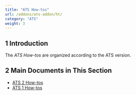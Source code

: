 ```yaml
---
title: "ATS How-tos"
url: /addons/ats-addon/ht/
category: "ATS"
weight: 3
---
```


## 1 Introduction

The *ATS How-tos* are organized according to the ATS version.

## 2 Main Documents in This Section

* [ATS 2 How-tos](/addons/ats-addon/ht-two/)
* [ATS 1 How-tos](/addons/ats-addon/ht-one/)
